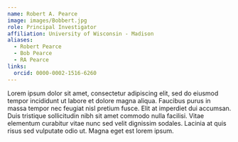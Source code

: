 ```yaml
---
name: Robert A. Pearce
image: images/Bobbert.jpg
role: Principal Investigator
affiliation: University of Wisconsin - Madison
aliases:
  - Robert Pearce
  - Bob Pearce
  - RA Pearce
links:
  orcid: 0000-0002-1516-6260
---
```


Lorem ipsum dolor sit amet, consectetur adipiscing elit, sed do eiusmod tempor incididunt ut labore et dolore magna aliqua.
Faucibus purus in massa tempor nec feugiat nisl pretium fusce.
Elit at imperdiet dui accumsan.
Duis tristique sollicitudin nibh sit amet commodo nulla facilisi.
Vitae elementum curabitur vitae nunc sed velit dignissim sodales.
Lacinia at quis risus sed vulputate odio ut.
Magna eget est lorem ipsum.
